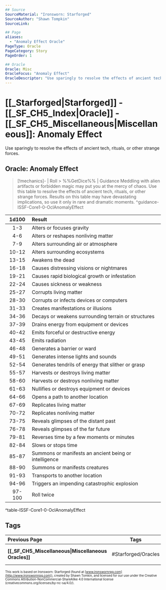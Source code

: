 ```yaml
---
## Source
SourceMaterial: "Ironsworn: Starforged"
SourceAuthor: "Shawn Tompkin"
SourceLink: 

## Page
aliases:
  - "Anomaly Effect Oracle"
PageType: Oracle
PageCategory: Story
PageOrder: 1

## Oracle
Oracle: Misc
OracleFocus: "Anomaly Effect"
OracleDescriptor: "Use sparingly to resolve the effects of ancient tech, rituals, or other strange forces."
---
```

# [[_Starforged|Starforged]] - [[_SF_CH5_Index|Oracle]] - [[_SF_CH5_Miscellaneous|Miscellaneous]]: Anomaly Effect
Use sparingly to resolve the effects of ancient tech, rituals, or other strange forces.

## Oracle: Anomaly Effect
> [!mechanics]- | Roll > %%GetDice%% | Guidance
> Meddling with alien artifacts or forbidden magic may put you at the mercy of chaos. Use this table to resolve the effects of ancient tech, rituals, or other strange forces. Results on this table may have devastating implications, so use it only in rare and dramatic moments. ^guidance-ISSF-Core1-0-OclAnomalyEffect

| 1d100 | Result |
|:---:|:--- |
| 1-3 | Alters or focuses gravity |
| 4-6 | Alters or reshapes nonliving matter |
| 7-9 | Alters surrounding air or atmosphere |
| 10-12 | Alters surrounding ecosystems |
| 13-15 | Awakens the dead |
| 16-18 | Causes distressing visions or nightmares |
| 19-21 | Causes rapid biological growth or infestation |
| 22-24 | Causes sickness or weakness |
| 25-27 | Corrupts living matter |
| 28-30 | Corrupts or infects devices or computers |
| 31-33 | Creates manifestations or illusions |
| 34-36 | Decays or weakens surrounding terrain or structures |
| 37-39 | Drains energy from equipment or devices |
| 40-42 | Emits forceful or destructive energy |
| 43-45 | Emits radiation |
| 46-48 | Generates a barrier or ward |
| 49-51 | Generates intense lights and sounds |
| 52-54 | Generates tendrils of energy that slither or grasp |
| 55-57 | Harvests or destroys living matter |
| 58-60 | Harvests or destroys nonliving matter |
| 61-63 | Nullifies or destroys equipment or devices |
| 64-66 | Opens a path to another location |
| 67-69 | Replicates living matter |
| 70-72 | Replicates nonliving matter |
| 73-75 | Reveals glimpses of the distant past |
| 76-78 | Reveals glimpses of the far future |
| 79-81 | Reverses time by a few moments or minutes |
| 82-84 | Slows or stops time |
| 85-87 | Summons or manifests an ancient being or intelligence |
| 88-90 | Summons or manifests creatures |
| 91-93 | Transports to another location |
| 94-96 | Triggers an impending catastrophic explosion |
| 97-100 | Roll twice |
^table-ISSF-Core1-0-OclAnomalyEffect

## Tags
| Previous Page | Tags | Next Page |
|:--- |:---:| ---:|
| **[[_SF_CH5_Miscellaneous\|Miscellaneous Oracles]]** | #Starforged/Oracles | **[[SF_CH5_Combat Action\|Combat Action Oracle]]** |

<font size=-2>This work is based on Ironsworn: Starforged (found at [www.ironswornrpg.com](http://www.ironswornrpg.com)), created by Shawn Tomkin, and licensed for our use under the Creative Commons Attribution-NonCommercial-ShareAlike 4.0 International license  (creativecommons.org/licenses/by-nc-sa/4.0/).</font>